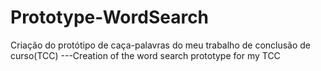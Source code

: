# Prototype-WordSearch
Criação do protótipo de caça-palavras do meu trabalho de conclusão de curso(TCC)
---Creation of the word search prototype for my TCC
